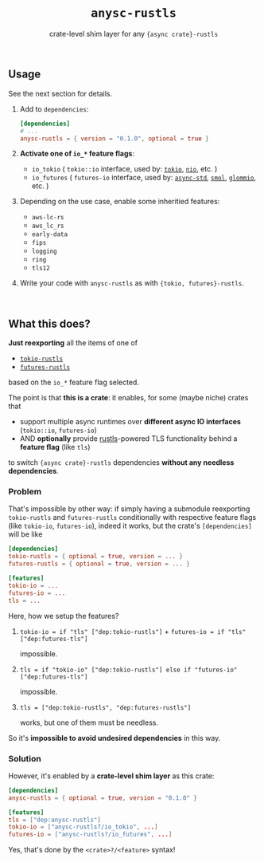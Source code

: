 <div align="center">
    <h1><code>anysc-rustls</code></h1>
    <p>crate-level shim layer for any <code>{async crate}-rustls</code></p>
</div>

<br/>

## Usage

See the next section for details.

1. Add to `dependencies`:
  
    ```toml
    [dependencies]
    # ...
    anysc-rustls = { version = "0.1.0", optional = true }
    ```

2. **Activate one of `io_*` feature flags**:
  
    - `io_tokio` ( `tokio::io` interface, used by:
      [`tokio`](https://github.com/tokio-rs/tokio),
      [`nio`](https://github.com/nurmohammed840/nio),
      etc. )
    - `io_futures` ( `futures-io` interface, used by:
      [`async-std`](https://github.com/async-rs/async-std),
      [`smol`](https://github.com/smol-rs/smol),
      [`glommio`](https://github.com/DataDog/glommio),
      etc. )

3. Depending on the use case, enable some inheritied features:
  
    - `aws-lc-rs`
    - `aws_lc_rs`
    - `early-data`
    - `fips`
    - `logging`
    - `ring`
    - `tls12`

4. Write your code with `anysc-rustls` as with `{tokio, futures}-rustls`.

<br/>

## What this does?

**Just reexporting** all the items of one of

- [`tokio-rustls`](https://github.com/rustls/tokio-rustls)
- [`futures-rustls`](https://github.com/rustls/futures-rustls)

based on the `io_*` feature flag selected.

The point is that **this is a crate**: it enables,
for some (maybe niche) crates that

* support multiple async runtimes over **different async IO interfaces** (`tokio::io`, `futures-io`)
* AND **optionally** provide [rustls](`https://github.com/rustls/rustls`)-powered TLS functionality
  behind a **feature flag** (like `tls`)

to switch `{async crate}-rustls` dependencies **without any needless dependencies**.

### Problem

That's impossible by other way: if simply having a submodule reexporting
`tokio-rustls` and `futures-rustls` conditionally with respective feature flags (like `tokio-io`, `futures-io`),
indeed it works, but the crate's `[dependencies]` will be like

```toml
[dependencies]
tokio-rustls = { optional = true, version = ... }
futures-rustls = { optional = true, version = ... }

[features]
tokio-io = ...
futures-io = ...
tls = ...
```

Here, how we setup the features?

1. `tokio-io = if "tls" ["dep:tokio-rustls"]` + `futures-io = if "tls" ["dep:futures-tls"]`

    impossible.

2. `tls = if "tokio-io" ["dep:tokio-rustls"] else if "futures-io" ["dep:futures-tls"]`

    impossible.

3. `tls = ["dep:tokio-rustls", "dep:futures-rustls"]`

    works, but one of them must be needless.

So it's **impossible to avoid undesired dependencies** in this way.

### Solution

However, it's enabled by a **crate-level shim layer** as this crate:

```toml
[dependencies]
anysc-rustls = { optional = true, version = "0.1.0" }

[features]
tls = ["dep:anysc-rustls"]
tokio-io = ["anysc-rustls?/io_tokio", ...]
futures-io = ["anysc-rustls?/io_futures", ...]
```

Yes, that's done by the `<crate>?/<feature>` syntax!
